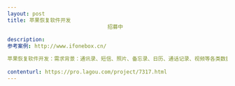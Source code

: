 ```yaml
---                
layout: post       
title: 苹果恢复软件开发
                                招募中
           
description: 
参考案例: http://www.ifonebox.cn/

苹果恢复软件开发：需求背景：通讯录、短信、照片、备忘录、日历、通话记录、视频等各类数据,支持从ios设备直接恢复数据，同时支持从iTunes备份及iCloud账户找回数据。
     
contenturl: https://pro.lagou.com/project/7317.html      
---                 
```


